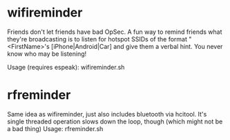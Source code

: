 # wifireminder
Friends don't let friends have bad OpSec.   A fun way to remind friends what they're broadcasting is to listen for hotspot SSIDs of the format "\<FirstName\>'s [iPhone|Android|Car] and give them a verbal hint.  You never know who may be listening!

Usage (requires espeak):  wifireminder.sh <wifi interface>

# rfreminder
Same idea as wifireminder, just also includes bluetooth via hcitool.  It's single threaded operation slows down the loop, though (which might not be a bad thing)
Usage:  rfreminder.sh <wifi interface>
